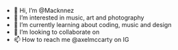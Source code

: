 - 👋 Hi, I’m @Macknnez
- 👀 I’m interested in music, art and photography
- 🌱 I’m currently learning about coding, music and design
- 💞️ I’m looking to collaborate on 
- 📫 How to reach me @axelmccarty on IG

<!---
Macknnez/Macknnez is a ✨ special ✨ repository because its `README.md` (this file) appears on your GitHub profile.
You can click the Preview link to take a look at your changes.
--->

